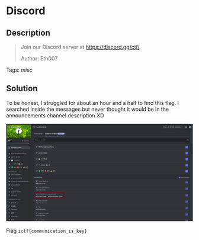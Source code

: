 # Discord

## Description

> Join our Discord server at https://discord.gg/ctf/.
>
> Author: Eth007

Tags: _misc_

## Solution

To be honest, I struggled for about an hour and a half to find this flag. I searched inside the messages but never thought it would be in the announcements channel description XD

![discord](images/discord.png)

Flag `ictf{communication_is_key}`
